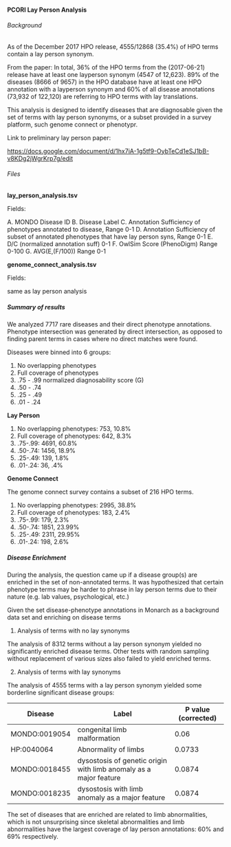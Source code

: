 #### PCORI Lay Person Analysis

###### Background

As of the December 2017 HPO release, 4555/12868 (35.4%) of HPO terms contain a lay person synonym.

From the paper:
In total, 36% of the HPO terms from the (2017-06-21) release have at least one layperson synonym (4547 of 12,623). 89% of the diseases (8666 of 9657) in the HPO database have at least one HPO annotation with a layperson synonym and 60% of all disease annotations (73,932 of 122,120) are referring to HPO terms with lay translations.

This analysis is designed to identify diseases that are diagnosable given the set of terms with lay person synonyms, or a subset provided in a survey platform, such genome connect or phenotypr.

Link to preliminary lay person paper:

https://docs.google.com/document/d/1hx7iA-1g5tf9-OybTeCd1eSJ1bB-v8KDg2jWgrKrp7g/edit


###### Files

__lay_person_analysis.tsv__

Fields:

A. MONDO Disease ID
B. Disease Label
C. Annotation Sufficiency of phenotypes annotated to disease, Range 0-1
D. Annotation Sufficiency of subset of annotated phenotypes that have lay person syns, Range 0-1
E. D/C (normalized annotation suff) 0-1
F. OwlSim Score (PhenoDigm) Range 0-100
G. AVG(E,(F/100)) Range 0-1

__genome_connect_analysis.tsv__

Fields:

same as lay person analysis

##### Summary of results

We analyzed 7717 rare diseases and their direct phenotype annotations.  Phenotype intersection was generated by direct intersection, as opposed to finding parent terms in cases where no direct matches were found.

Diseases were binned into 6 groups:
1. No overlapping phenotypes
2. Full coverage of phenotypes
3. .75 - .99 normalized diagnosability score (G)
4. .50 - .74
5. .25 - .49
6. .01 - .24

__Lay Person__

1. No overlapping phenotypes: 753, 10.8%
2. Full coverage of phenotypes: 642, 8.3%
3. .75-.99: 4691, 60.8%
4. .50-.74: 1456, 18.9%
5. .25-.49: 139,  1.8%
6. .01-.24: 36, .4%


__Genome Connect__

The genome connect survey contains a subset of 216 HPO terms.

1. No overlapping phenotypes: 2995, 38.8%
2. Full coverage of phenotypes: 183, 2.4%
3. .75-.99: 179, 2.3%
4. .50-.74: 1851, 23.99%
5. .25-.49: 2311,  29.95%
6. .01-.24: 198, 2.6%

##### Disease Enrichment
During the analysis, the question came up if a disease group(s) are enriched in the set of non-annotated terms.  It was hypothesized that certain phenotype terms may be harder to phrase in lay person terms due to their nature (e.g. lab values, psychological, etc.)

Given the set disease-phenotype annotations in Monarch as a background data set and enriching on disease terms

1. Analysis of terms with no lay synonyms

The analysis of 8312 terms without a lay person synonym yielded no significantly enriched disease terms.  Other tests with random sampling without replacement of various sizes also failed to yield enriched terms.


2. Analysis of terms with lay synonyms

The analysis of 4555 terms with a lay person synonym yielded some borderline significant disease groups:

| Disease | Label | P value (corrected) |
|------|---------|---------|
|MONDO:0019054| congenital limb malformation | 0.06 |
|HP:0040064| Abnormality of limbs  | 0.0733 |
|MONDO:0018455 | dysostosis of genetic origin with limb anomaly as a major feature | 0.0874 |
|MONDO:0018235 | dysostosis with limb anomaly as a major feature | 0.0874 |

The set of diseases that are enriched are related to limb abnormalities, which is not unsurprising since skeletal abnormalities and limb abnormalities have the largest coverage of lay person annotations: 60% and 69% respectively.




